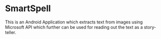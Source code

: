 # SmartSpell
This is an Android Application which extracts text from images using Microsoft API which further can be used for reading out the text as a  story-teller.
